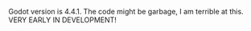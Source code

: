 Godot version is 4.4.1.
The code might be garbage, I am terrible at this.
VERY EARLY IN DEVELOPMENT!
